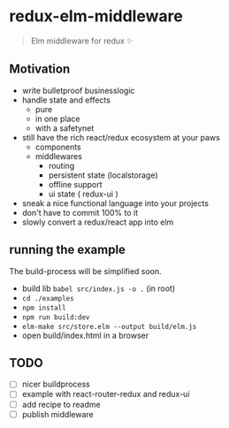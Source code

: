 # redux-elm-middleware

> Elm middleware for redux :sparkles:

## Motivation

* write bulletproof businesslogic
* handle state and effects
  * pure
  * in one place
  * with a safetynet
* still have the rich react/redux ecosystem at your paws
  * components
  * middlewares
    * routing
    * persistent state (localstorage)
    * offline support
    * ui state ( redux-ui )
* sneak a nice functional language into your projects
* don't have to commit 100% to it
* slowly convert a redux/react app into elm

## running the example

The build-process will be simplified soon.

* build lib `babel src/index.js -o .` (in root)
* `cd ./examples`
* `npm install`
* `npm run build:dev`
* `elm-make src/store.elm --output build/elm.js`
* open build/index.html in a browser

## TODO

- [ ] nicer buildprocess
- [ ] example with react-router-redux and redux-ui
- [ ] add recipe to readme
- [ ] publish middleware
